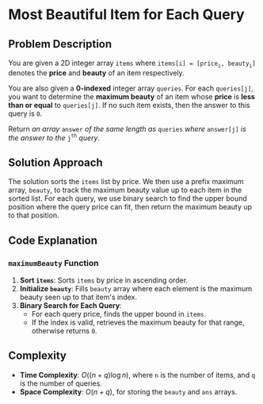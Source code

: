# Most Beautiful Item for Each Query

## Problem Description

You are given a 2D integer array `items` where `items[i] = [price`<sub>`i`</sub>`, beauty`<sub>`i`</sub>`]` denotes the **price** and **beauty** of an item respectively.

You are also given a **0-indexed** integer array `queries`. For each `queries[j]`, you want to determine the **maximum beauty** of an item whose **price** is **less than or equal** to `queries[j]`. If no such item exists, then the answer to this query is `0`.

Return *an array* `answer` *of the same length as* `queries` *where* `answer[j]` *is the answer to the* `j`<sup>`th`</sup> *query*.

## Solution Approach

The solution sorts the `items` list by price. We then use a prefix maximum array, `beauty`, to track the maximum beauty value up to each item in the sorted list. For each query, we use binary search to find the upper bound position where the query price can fit, then return the maximum beauty up to that position.

## Code Explanation

### `maximumBeauty` Function

1. **Sort `items`**: Sorts `items` by price in ascending order.
2. **Initialize `beauty`**: Fills `beauty` array where each element is the maximum beauty seen up to that item's index.
3. **Binary Search for Each Query**:
   - For each query price, finds the upper bound in `items`.
   - If the index is valid, retrieves the maximum beauty for that range, otherwise returns `0`.

## Complexity

- **Time Complexity**: $O((n + q) \log n)$, where `n` is the number of items, and `q` is the number of queries.
- **Space Complexity**: $O(n + q)$, for storing the `beauty` and `ans` arrays.
